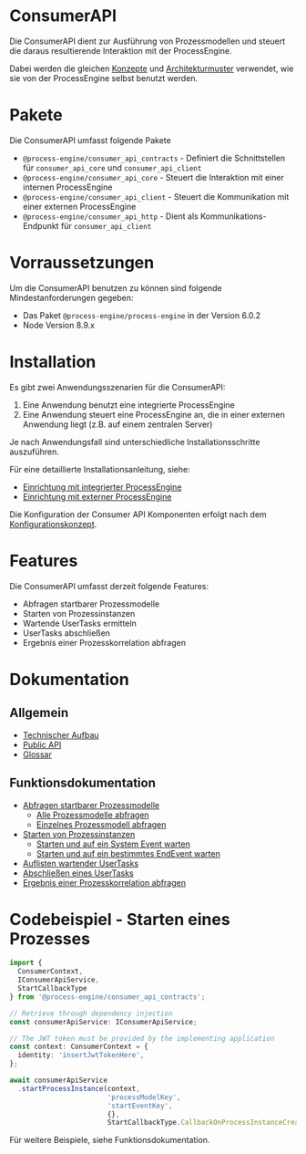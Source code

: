 # ConsumerAPI

Die ConsumerAPI dient zur Ausführung von Prozessmodellen und steuert die daraus
resultierende Interaktion mit der ProcessEngine.

Dabei werden die gleichen [Konzepte](../../konzepte/README.md) und [Architekturmuster](../../architektur/README.md) verwendet,
wie sie von der ProcessEngine selbst benutzt werden.

# Pakete

Die ConsumerAPI umfasst folgende Pakete
- `@process-engine/consumer_api_contracts` - Definiert die Schnittstellen
für `consumer_api_core` und `consumer_api_client`
- `@process-engine/consumer_api_core` - Steuert die Interaktion mit einer
internen ProcessEngine
- `@process-engine/consumer_api_client` - Steuert die Kommunikation mit einer
externen ProcessEngine
- `@process-engine/consumer_api_http` - Dient als Kommunikations-Endpunkt
für `consumer_api_client`

# Vorraussetzungen

Um die ConsumerAPI benutzen zu können sind folgende Mindestanforderungen gegeben:

- Das Paket `@process-engine/process-engine` in der Version 6.0.2
- Node Version 8.9.x

# Installation

Es gibt zwei Anwendungsszenarien für die ConsumerAPI:
1. Eine Anwendung benutzt eine integrierte ProcessEngine
2. Eine Anwendung steuert eine ProcessEngine an, die in einer externen
Anwendung liegt (z.B. auf einem zentralen Server)

Je nach Anwendungsfall sind unterschiedliche Installationsschritte auszuführen.

Für eine detaillierte Installationsanleitung, siehe:
- [Einrichtung mit integrierter ProcessEngine](setup_internal_process_engine.md)
- [Einrichtung mit externer ProcessEngine](setup_external_process_engine.md)

Die Konfiguration der Consumer API Komponenten erfolgt nach dem
[Konfigurationskonzept](../../konzepte/configuration.md).

# Features

Die ConsumerAPI umfasst derzeit folgende Features:

* Abfragen startbarer Prozessmodelle
* Starten von Prozessinstanzen
* Wartende UserTasks ermitteln
* UserTasks abschließen
* Ergebnis einer Prozesskorrelation abfragen

# Dokumentation

## Allgemein
* [Technischer Aufbau](consumer-api-structure.md)
* [Public API](public_api.md)
* [Glossar](glossary.md)

## Funktionsdokumentation
* [Abfragen startbarer Prozessmodelle](list-startable-process-models.md)
  * [Alle Prozessmodelle abfragen](list-startable-process-models.md#alle-prozessmodelle-abfragen)
  * [Einzelnes Prozessmodell abfragen](list-startable-process-models.md#einzelnes-prozessmodell-abfragen)
* [Starten von Prozessinstanzen](start-process-instance.md)
  * [Starten und auf ein System Event warten](start-process-instance.md#starten-und-auf-ein-system-event-warten)
  * [Starten und auf ein bestimmtes EndEvent warten](start-process-instance.md#starten-und-auf-ein-bestimmtes-endevent-warten)
* [Auflisten wartender UserTasks](list-waiting-usertasks.md)
* [Abschließen eines UserTasks](finish-user-task.md)
* [Ergebnis einer Prozesskorrelation abfragen](get-correlation-result.md)

# Codebeispiel - Starten eines Prozesses

```TypeScript
import {
  ConsumerContext,
  IConsumerApiService,
  StartCallbackType
} from '@process-engine/consumer_api_contracts';

// Retrieve through dependency injection
const consumerApiService: IConsumerApiService;

// The JWT token must be provided by the implementing application
const context: ConsumerContext = {
  identity: 'insertJwtTokenHere',
};

await consumerApiService
  .startProcessInstance(context,
                        'processModelKey',
                        'startEventKey',
                        {},
                        StartCallbackType.CallbackOnProcessInstanceCreated);
```

Für weitere Beispiele, siehe Funktionsdokumentation.
